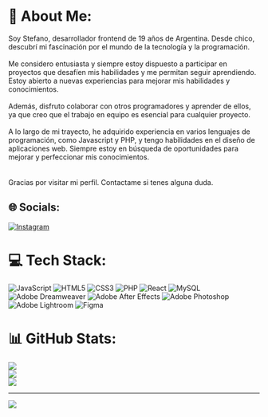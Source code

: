 # 💫 About Me:
Soy Stefano, desarrollador frontend de 19 años de Argentina. Desde chico, descubrí mi fascinación por el mundo de la tecnología y la programación.<br><br>Me considero entusiasta y siempre estoy dispuesto a participar en proyectos que desafíen mis habilidades y me permitan seguir aprendiendo. Estoy abierto a nuevas experiencias para mejorar mis habilidades y conocimientos.<br><br>Además, disfruto colaborar con otros programadores y aprender de ellos, ya que creo que el trabajo en equipo es esencial para cualquier proyecto.<br><br>A lo largo de mi trayecto, he adquirido experiencia en varios lenguajes de programación, como Javascript y PHP, y tengo habilidades en el diseño de aplicaciones web. Siempre estoy en búsqueda de oportunidades para mejorar y perfeccionar mis conocimientos.<br><br><br>Gracias por visitar mi perfil. Contactame si tenes alguna duda.


## 🌐 Socials:
[![Instagram](https://img.shields.io/badge/Instagram-%23E4405F.svg?logo=Instagram&logoColor=white)](https://instagram.com/1stefano_)

# 💻 Tech Stack:
![JavaScript](https://img.shields.io/badge/javascript-%23323330.svg?style=for-the-badge&logo=javascript&logoColor=%23F7DF1E) ![HTML5](https://img.shields.io/badge/html5-%23E34F26.svg?style=for-the-badge&logo=html5&logoColor=white) ![CSS3](https://img.shields.io/badge/css3-%231572B6.svg?style=for-the-badge&logo=css3&logoColor=white) ![PHP](https://img.shields.io/badge/php-%23777BB4.svg?style=for-the-badge&logo=php&logoColor=white) ![React](https://img.shields.io/badge/react-%2320232a.svg?style=for-the-badge&logo=react&logoColor=%2361DAFB) ![MySQL](https://img.shields.io/badge/mysql-%2300f.svg?style=for-the-badge&logo=mysql&logoColor=white) ![Adobe Dreamweaver](https://img.shields.io/badge/Adobe%20Dreamweaver-FF61F6.svg?style=for-the-badge&logo=Adobe%20Dreamweaver&logoColor=white) ![Adobe After Effects](https://img.shields.io/badge/Adobe%20After%20Effects-9999FF.svg?style=for-the-badge&logo=Adobe%20After%20Effects&logoColor=white) ![Adobe Photoshop](https://img.shields.io/badge/adobephotoshop-%2331A8FF.svg?style=for-the-badge&logo=adobephotoshop&logoColor=white) ![Adobe Lightroom](https://img.shields.io/badge/Adobe%20Lightroom-31A8FF.svg?style=for-the-badge&logo=Adobe%20Lightroom&logoColor=white) 	![Figma](https://img.shields.io/badge/figma-%23F24E1E.svg?style=for-the-badge&logo=figma&logoColor=white)
# 📊 GitHub Stats:
![](https://github-readme-stats.vercel.app/api?username=stfno7&theme=radical&hide_border=false&include_all_commits=false&count_private=false)<br/>
![](https://github-readme-streak-stats.herokuapp.com/?user=stfno7&theme=radical&hide_border=false)<br/>
![](https://github-readme-stats.vercel.app/api/top-langs/?username=stfno7&theme=radical&hide_border=false&include_all_commits=false&count_private=false&layout=compact)

---
[![](https://visitcount.itsvg.in/api?id=stfno7&icon=0&color=0)](https://visitcount.itsvg.in)

<!-- Proudly created with GPRM ( https://gprm.itsvg.in ) -->
